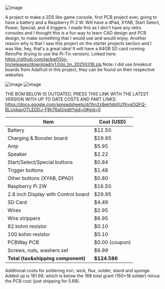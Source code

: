 ![image](https://github.com/user-attachments/assets/df7eb9e3-7a19-4295-acab-3bcb0002b68d)

A project to make a 2DS like game console, first PCB project ever, going to have a battery and a Raspberry Pi 2 W.
Will have a dPad, XYAB, Start Select, Power, Special, and 4 triggers.
I made this as I don't have any retro consoles and I thought this is a fun way to learn CAD design and PCB design, to make something that I would use and would enjoy. Another reason why is that I saw this project on the starter projects section and I was like, hey, that's a great idea!
It will have a 64GB SD card running RetroPie (trying to use the Pi-Tin version). Linked here: https://github.com/jackw01/pi-tin/releases/download/v1.0/pi_tin_20250316.zip
Note: I did use breakout boards from Adafruit in this project, they can be found on their respective websites.

![image](https://github.com/user-attachments/assets/520eb406-04bd-4ffa-aa19-a33bc1597214)
![image](https://github.com/user-attachments/assets/6d742832-7bf9-4e79-8a66-8d23bf664293)

THE BOM BELOW IS OUTDATED, PRESS THIS LINK WITH THE LATEST VERSION WITH UP TO DATE COSTS AND PART LINKS: https://docs.google.com/spreadsheets/d/1hn2z8ekfqbGUfXvgOQFQ-BLUxkavOTLEDDJ-F8h76a0/edit?gid=0#gid=0

| Item                               | Cost (USD)      |
|------------------------------------|-----------------|
| Battery                            | $12.50          |
| Charging & Booster board           | $19.95          |
| Amp                                | $5.95           |
| Speaker                            | $2.22           |
| Start/Select/Special buttons       | $0.84           |
| Trigger buttons                    | $1.48           |
| Other buttons (XYAB, DPAD)         | $0.80           |
| Raspberry Pi 2W                    | $16.50          |
| 2.8 inch Display with Control board| $29.95          |
| SD Card                            | $4.49           |
| Wires                              | $2.95           |
| Wire strippers                     | $6.95           |
| 82 kohm resistor                   | $0.10           |
| 100 kohm resistor                  | $0.10           |
| PCBWay PCB                         | $0.00 (coupon)  |
| Screws, nuts, washers set          | $9.99           |
| **Total (tax&shipping component)** | **$124.586**    |

Additional costs for soldering iron, wick, flux, solder, stand and sponge.
Added up is 161.69, which is below the 168 total grant (150+18 solder) minus the PCB cost (just shipping for 5.68).
